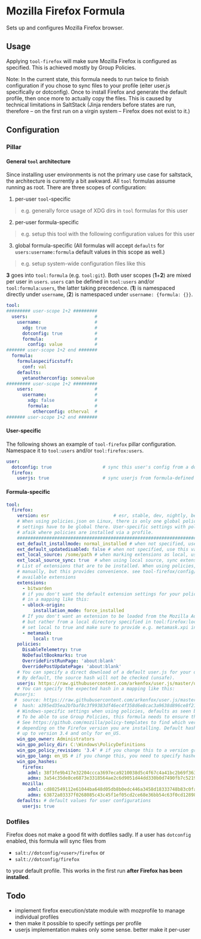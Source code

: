 # Mozilla Firefox Formula
Sets up and configures Mozilla Firefox browser.

## Usage
Applying `tool-firefox` will make sure Mozilla Firefox is configured as specified. This is achieved mostly by Group Policies.

Note: In the current state, this formula needs to run twice to finish configuration if you chose to sync files to your profile (eiter user.js specifically or dotconfig). Once to install Firefox and generate the default profile, then once more to actually copy the files. This is caused by technical limitations in SaltStack (Jinja renders before states are run, therefore – on the first run on a virgin system – Firefox does not exist to it.)

## Configuration
### Pillar
#### General `tool` architecture
Since installing user environments is not the primary use case for saltstack, the architecture is currently a bit awkward. All `tool` formulas assume running as root. There are three scopes of configuration:
1. per-user `tool`-specific
  > e.g. generally force usage of XDG dirs in `tool` formulas for this user
2. per-user formula-specific
  > e.g. setup this tool with the following configuration values for this user
3. global formula-specific (All formulas will accept `defaults` for `users:username:formula` default values in this scope as well.)
  > e.g. setup system-wide configuration files like this

**3** goes into `tool:formula` (e.g. `tool:git`). Both user scopes (**1**+**2**) are mixed per user in `users`. `users` can be defined in `tool:users` and/or `tool:formula:users`, the latter taking precedence. (**1**) is namespaced directly under `username`, (**2**) is namespaced under `username: {formula: {}}`.

```yaml
tool:
######### user-scope 1+2 #########
  users:                         #
    username:                    #
      xdg: true                  #
      dotconfig: true            #
      formula:                   #
        config: value            #
####### user-scope 1+2 end #######
  formula:
    formulaspecificstuff:
      conf: val
    defaults:
      yetanotherconfig: somevalue
######### user-scope 1+2 #########
    users:                       #
      username:                  #
        xdg: false               #
        formula:                 #
          otherconfig: otherval  #
####### user-scope 1+2 end #######
```

#### User-specific
The following shows an example of `tool-firefox` pillar configuration. Namespace it to `tool:users` and/or `tool:firefox:users`.
```yaml
user:
  dotconfig: true                   # sync this user's config from a dotfiles repo available as salt://dotconfig/<user>/firefox or salt://dotconfig/firefox
  firefox:
    userjs: true                    # sync userjs from formula-defined source for this user
```

#### Formula-specific
```yaml
tool:
  firefox:
    version: esr                        # esr, stable, dev, nightly, beta. defaults to esr
    # When using policies.json on Linux, there is only one global policy file, therefore these
    # settings have to be global there. User-specific settings with policies are possible on MacOS
    # afaik where policies are installed via a profile.
    #################################################################################################
    ext_default_installmode: normal_installed # when not specified, use this extension installation mode by default
    ext_default_updatedisabled: false # when not specified, use this value for extension update settings
    ext_local_source: /some/path # when marking extensions as local, use this path to look for extension.xpi by default
    ext_local_source_sync: true  # when using local source, sync extensions from salt://tool-firefox/files/addons
    # List of extensions that are to be installed. When using policies, can also be specified there
    # manually, but this provides convenience. see tool-firefox/config/policies/addons for list of
    # available extensions
    extensions:
      - bitwarden
      # if you don't want the default extension settings for your policy, you can specify them
      # in a mapping like this:
      - ublock-origin:
          installation_mode: force_installed
      # If you don't want an extension to be loaded from the Mozilla Addon Store,
      # but rather from a local directory specified in tool:firefox:local_extension,
      # set local to true and make sure to provide e.g. metamask.xpi in there:
      - metamask:
          local: true
    policies:
      DisableTelemetry: true
      NoDefaultBookmarks: true
      OverrideFirstRunPage: 'about:blank'
      OverridePostUpdatePage: 'about:blank'
    # You can specify a direct download of a default user.js for your default profile (atm).
    # By default, the source hash will not be checked (unsafe).
    userjs: https://raw.githubusercontent.com/arkenfox/user.js/master/user.js
    # You can specify the expected hash in a mapping like this:
   #userjs:
   #  source: https://raw.githubusercontent.com/arkenfox/user.js/master/user.js
   #  hash: a395ed35ea2bfbaf8c3f99383df46ec4f358d6e8cac3a9638d896ce8f210bd71
    # Windows-specific settings when using policies, defaults as seen below
    # To be able to use Group Policies, this formula needs to ensure the templates are available. (really?)
    # See https://github.com/mozilla/policy-templates to find which version you need
    # depending on the Firefox version you are installing. Default hashes are available
    # up to version 3.4 and only for en_US.
    win_gpo_owner: Administrators
    win_gpo_policy_dir: C:\Windows\PolicyDefinitions
    win_gpo_policy_revision: '3.4' # if you change this to a version greater than this, you need to specify hashes yourself
    win_gpo_lang: en_US # if you change this, you need to specify hashes yourself
    win_gpo_hashes:
      firefox:
        adml: 38f3fe9b417e32204ccca3697eca9210038d5c4f67c4a41bc2b69f363ba9a94b
        admx: 3a54c35de8ce6873e3318564ae2c6d9051d44dd330b0d7490fb7c5219570e83c
      mozilla:
        adml: cd802549112e61044ba648d05db8b0edc446a3458d18333748b83c0fa49c9894
        admx: 63872a03337f0268085c43c45f1ef05cd2ce68e36bb54c63f0cd128985c76bb0
    defaults: # default values for user configurations
      userjs: true
```

### Dotfiles
Firefox does not make a good fit with dotfiles sadly. If a user has `dotconfig` enabled, this formula will sync files from

- `salt://dotconfig/<user>/firefox` or
- `salt://dotconfig/firefox`

to your default profile. This works in the first run **after Firefox has been installed**.

## Todo
- implement firefox execution/state module with mozprofile to manage individual profiles
- then make it possible to specify settings per profile
- userjs implementation makes only some sense. better make it per-user
